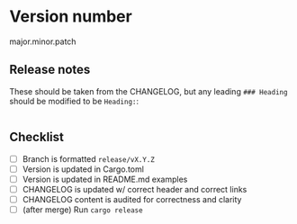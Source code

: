 # Version number

major.minor.patch

## Release notes

These should be taken from the CHANGELOG, but any leading `### Heading` should be modified to be `Heading:`:

```text

```

## Checklist

- [ ] Branch is formatted `release/vX.Y.Z`
- [ ] Version is updated in Cargo.toml
- [ ] Version is updated in README.md examples
- [ ] CHANGELOG is updated w/ correct header and correct links
- [ ] CHANGELOG content is audited for correctness and clarity
- [ ] (after merge) Run `cargo release`
